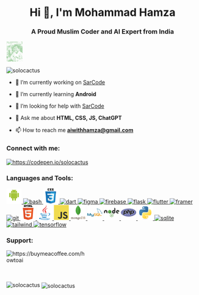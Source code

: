 <h1 align="center">Hi 👋, I'm Mohammad Hamza</h1>
<h3 align="center">A Proud Muslim Coder and AI Expert from India</h3>

<pre style="font-size:0.7px;color:green;">
:-===========---:------===============================================-=.  ::   .       :::. =@%#+##
:-============-------==-=============================================-=::..  .-:      .:....:#@=: +*
:-=============----=-=-===========================================++==:.    .--:-+...::.. ..:--=%%*%
:--=--===========================-======-=-----=:-:--:::::::---=--+%*----. .::-: .            :- =#@
:-::::.:---==#+==-=====-=-=-==-----:     :   .:.  . .    .. .:-----=**:--=::::::=-:..         -*####
:=:...      .++::....:.-+:-*+=-:=+=:   .... .:-. :.-: .. .:----=--------==--:::=-::::-:   .=:=+#@%- 
.-.   .....::.-=... -..---===+-+++*  .  ..-  .- :-+:-  :--=::+#*%+**+=::=------=--**%@*:==*+=.  .=. 
.-.           ...:..:  ::-++-=-:=---: .   . ::-:-##*%%@@@@@@@@@@@%*@#@==+++*+=+++=+@@@%%==:-::.  :.=
.-...                .:----::  ::::-::.::::-----#@@@@@@@@@@@@@@@@@@@@@@@@%%%%%%#%@%#***+=::=*       
.-.    .            .-*#+==-::::-:--=+=--=**+*+%@@@@@@@@@@@@@@@@@@@@@@@@#=+*%**##%*%%-=*==#@+. ..   
.-:......... .-=+++%@%#%@@-=--::+=#*#%+#++#%@@@@@@@@@@@@@@@@@@@@@@@@@@@@@@@@@@@@@@@@@+*+**-::       
 --++-=****@@%%*%@@@@%@@%*+:===#=+#%@%#*#+%%@@@@@@@@@@@@@@@@@@@@@@@@@@@@@@@@@@@@@@@@@+*#%+++. .:-==-
 .*%*-=+%%%+%%%%*#%@@@%#*-=-++=#+-*#- -+=@%@@@@@@@@@@@@@@%#*=--:%@@@@@@@@@@@@@@@@@#+%%@@%@@@%*%@@%*=
  +@#=-=#@@@+%@#**#@@##*=:-:=*%*@%#%@##@@%@@@@@@@@@@%#*+=-:::..  :@@@@@@@@@%@@@@%%@@@@@@+#%#%@%*-=@#
  +@%+--*+#=*#@*%=-*#%-%+.:-#+@-*-##%@@@@@@@@@%%+==-...  .:-::.   :*@@@@@@@*@@@@@*#@#%@@#=#%#*#*%@@@
  +@+-+=**+-**+*%%*==--::---+@@#%#*@%@@@@@@@@%#=---:::-+=**#%#-.  . :@@@@@@@@@@%#@@@#%@@@@@@@@@@@@@@
  -*#=*+*@%#*-+===-+=-#-::+#@@@@@@%@%@@@@@@@@#*#####%*%*%@@@@%%%@#@#=*@@@@@@@@@@@%@@@@@@@@@@@@@@@@@@
  =%@+===@%*=-==-+---*=%++=+++*##%@*#@@@@@#*++=%@@@%##-==@@@@@##+:-:  -@%*+*#%%%@=@@@@@@@@@@@@@@@@@@
  +@@#=--*---==---=--=.-   ::.=*+*@%@@@@@#:=%%@@@@@@#:  -====-..      :+%*+%*@@@**#@@@@@@@@@@@@@@@@@
  *@#@%*+#-=--::::----........=-+#@%%@@@@@%-@@@@@%#*-    .=+:.:.     ::-#%++  -%@+=@@@@@@@@@@@@@@@@@
  +@%*#+#++++===-:--@*.---*+*+#+*#@-%@@@@@@@=----:::==+*##*%%+-::::::::-=*#     %+=@@@@@@@@@@@@@@@@@
  =@%---:-=-=-=-+*++@=+  -:  =--.*%@@@@@@@@@+:.. -%%@@%%*-:-+@@%%#+-::::: ::-=- +*=@@@@@@@@@@@@@@@@@
..*%=+#-#*%*#*@@@@@@@+*..--..== :#@@@@@@@@@@+:::+%@#=*##***+=#@@@%*-:::-%- +=**.##+*@@@@@@@@@@@@@@@@
  +@==+*+#%@@#@@@@@@@@*=:+==-+=--#@@#*%%@@@@@+*#%@@%#@*---+**+*%%%*--::=@@=   .=@@*=@@@@@@@@@@@@@@@@
  =.  .-:-+*@@@@@@@@@@*=----:--::+#%=#%%#@@@@@%%%%@@%%%*==+=: .-+%%%*::-@@@=    .=+-@@@@@@@@@@@@@@@@
  -.  .     @@@@@@@@@@#=..::.=---+#@%%%+*#@@@@@%#*%#::-=#%+::: ::-%%%#-:#@%+        +%@@@@@@@@@@@@@@
  : ==@=#+  +%@@@@@@@@=.    ..  = -@@*++**@%#%=-*%%%-::...  ...:-+%%%%+-%%.:          .+#@@@@@@@@@@@
  --.%%-=+  +*%@@@@@@@*.    ::.:::*@@@@*--@*=:   :#%#-:....-===*%%%%%%*%%.                .=%%#@@@@@
*+***%%@%#*++@@@@@@@@@@+===:..-===*@@@@@%%@%=-.==-..=*+*#%@@@@%%%%%%%%%%.             :::    .-+@@@@
*+++++*#*@@#-@@@@@@@@@@%+:#*++*++++%@@@@@@@+-.:+    .#   +#%@@@@@@@@@%+             .-:..        =%@
. -- .--=@@+.@@@@@@@@@@@=.+%::%#--#%@@*+*+:: .:+...-+.    *%@@@@@@@@#:    .       ::..-.- . :   .  =
: =: ::.=@@= @@@@@@@@@@@@+%@**@%:=#%@#%- .:-----   :.      :*%@@@%+.             ==.  .:.:... ....  
:+%@#%%%@@@- %@@@@@@@@@@@@@@@%@@%+##@= .-. .:-.:   .                          .:*-.-   :-  .:.    . 
::+--#==%@@: *@@@@@@@@@@@*@@@@@@@@%-. ...:=-.  -. :.                      ..  =-: ..::-+=+.-.     ..
:::: #=-%@@-:=*%@@@@@@@##@@@@@@@#-  :::.:-::=-::: :                        -. -.  +--:.:.=.-.      :
=+:. -:.#@@=*+@@#@@@@@@@@@@@@@*. .::. :-=.  .:  . :                       ..-: -= *=    :::-..    ..
-   :. . .++*#@@@@@@@@%@@@@@+..:.  .-=:. :=-=#---.:                      .-=..:::-%*    : =.-.::.-. 
#:.:=. : ..=#*#**+-:-+++#@@:.:....--::--.:+%@=::. :         .-            :+::.%@@*#  ..::+= ====   
%*%@@%##++*%@*#@@%#@@@@@@@.:. ...:... :+%%%@@%+:.::.    :+***+*.         ..=.=:%%%#%-::::==+-:=-:- .
 *@@@@@@@@@@@@#@@@@@@@@@@+  ::   .::.  .=#@@@@##:.:.   .:++*%%@#=::       :. =:+@@##:.     :*-. ===:
%@@@@@@@@@@+==++-+*%%%@@%+    ::   .....  ..=#%%*:    #%%%%%@%@@@*=+:   . =. ---*%%*=-.....-=%-:*-=.
@@@@@@@@@@=--:.:::::::-=+%:   :.:..  .=.      .%%@*+-. :===-:-@%@%%#%*####*.-::.+*#=+:..... :#%@*..-
+%@@@@@%+---: .:::::::::::-: .  . ..::.:.   .:-%@%+.=+:..::== .+%%@@%%%%%@@.:-=-::--=::     .:@@*:. 
  -@*=-==-:::. :::::-====--%#-.=   :: :   .   .-:=*#*%%#-.    ...-=+%%@@@%-.-.:=:=*#*+=:---.--%@@#+*
  :%#=-::::::. ----=--::--+@@@%+    .:    +++--:   :=*#%%*=:        :+%+=*@*-+*++@@@%#*+=-.: .+@% =*
  .==-::::---: -::::::::--#@@@@@%:   .   +%++==+=:. .::  :-=.          +   .:.:-+#@@%*+.=::  .-%#   
   *%=-+=--:::.:::-**=+--#%@@@@@@*.    .*#.--.-:#++##+:..              # .      ..%%%*+=-:-..::-+-..
..:+#*-:--:...::--==*##%%%@@@@@@@@@%*= =@-:-=+--+:-@@@%#*=:    ::     :#           ...      .:      
----:-=---:::-==*#%@@@@@@@@@@@@@@@@@@@=%@%=    .   .:---==:    .  .  .*%::... .. :            :.    
::::=#%=-=++#@@@@@@@@%@@@@@@@@@@@%@@@@@#####=-+=.  :-*:     ..:::::::=@%..     . :           .:-.:. 
::::+*:=@@*@@@@@@@@@##%@@@@@%%%%%:+@@@@@@@%@*  =%@%@@%#***++-:-+::::-%@#..       . :.:..      : .  .
:-+**= .@@#%@@@@@@@@#@@@@@*========+@@@@@@@@@#-.%#-%@@#%%@@%#+::---=*%@*.:       : -:=--       :.. =

</pre>

<p align="left"> <img src="https://komarev.com/ghpvc/?username=solocactus&label=Profile%20views&color=0e75b6&style=flat" alt="solocactus" /> </p>

- 🔭 I’m currently working on [SarCode](sarcode.netlify.app)

- 🌱 I’m currently learning **Android**

- 🤝 I’m looking for help with [SarCode](sarcode.netlify.app)

- 💬 Ask me about **HTML, CSS, JS, ChatGPT**

- 📫 How to reach me **aiwithhamza@gmail.com**

<h3 align="left">Connect with me:</h3>
<p align="left">
<a href="https://codepen.io/https://codepen.io/solocactus" target="blank"><img align="center" src="https://raw.githubusercontent.com/rahuldkjain/github-profile-readme-generator/master/src/images/icons/Social/codepen.svg" alt="https://codepen.io/solocactus" height="30" width="40" /></a>
</p>

<h3 align="left">Languages and Tools:</h3>
<p align="left"> <a href="https://developer.android.com" target="_blank" rel="noreferrer"> <img src="https://raw.githubusercontent.com/devicons/devicon/master/icons/android/android-original-wordmark.svg" alt="android" width="40" height="40"/> </a> <a href="https://www.gnu.org/software/bash/" target="_blank" rel="noreferrer"> <img src="https://www.vectorlogo.zone/logos/gnu_bash/gnu_bash-icon.svg" alt="bash" width="40" height="40"/> </a> <a href="https://www.w3schools.com/css/" target="_blank" rel="noreferrer"> <img src="https://raw.githubusercontent.com/devicons/devicon/master/icons/css3/css3-original-wordmark.svg" alt="css3" width="40" height="40"/> </a> <a href="https://dart.dev" target="_blank" rel="noreferrer"> <img src="https://www.vectorlogo.zone/logos/dartlang/dartlang-icon.svg" alt="dart" width="40" height="40"/> </a> <a href="https://www.figma.com/" target="_blank" rel="noreferrer"> <img src="https://www.vectorlogo.zone/logos/figma/figma-icon.svg" alt="figma" width="40" height="40"/> </a> <a href="https://firebase.google.com/" target="_blank" rel="noreferrer"> <img src="https://www.vectorlogo.zone/logos/firebase/firebase-icon.svg" alt="firebase" width="40" height="40"/> </a> <a href="https://flask.palletsprojects.com/" target="_blank" rel="noreferrer"> <img src="https://www.vectorlogo.zone/logos/pocoo_flask/pocoo_flask-icon.svg" alt="flask" width="40" height="40"/> </a> <a href="https://flutter.dev" target="_blank" rel="noreferrer"> <img src="https://www.vectorlogo.zone/logos/flutterio/flutterio-icon.svg" alt="flutter" width="40" height="40"/> </a> <a href="https://www.framer.com/" target="_blank" rel="noreferrer"> <img src="https://www.vectorlogo.zone/logos/framer/framer-icon.svg" alt="framer" width="40" height="40"/> </a> <a href="https://git-scm.com/" target="_blank" rel="noreferrer"> <img src="https://www.vectorlogo.zone/logos/git-scm/git-scm-icon.svg" alt="git" width="40" height="40"/> </a> <a href="https://www.w3.org/html/" target="_blank" rel="noreferrer"> <img src="https://raw.githubusercontent.com/devicons/devicon/master/icons/html5/html5-original-wordmark.svg" alt="html5" width="40" height="40"/> </a> <a href="https://www.java.com" target="_blank" rel="noreferrer"> <img src="https://raw.githubusercontent.com/devicons/devicon/master/icons/java/java-original.svg" alt="java" width="40" height="40"/> </a> <a href="https://developer.mozilla.org/en-US/docs/Web/JavaScript" target="_blank" rel="noreferrer"> <img src="https://raw.githubusercontent.com/devicons/devicon/master/icons/javascript/javascript-original.svg" alt="javascript" width="40" height="40"/> </a> <a href="https://www.mongodb.com/" target="_blank" rel="noreferrer"> <img src="https://raw.githubusercontent.com/devicons/devicon/master/icons/mongodb/mongodb-original-wordmark.svg" alt="mongodb" width="40" height="40"/> </a> <a href="https://www.mysql.com/" target="_blank" rel="noreferrer"> <img src="https://raw.githubusercontent.com/devicons/devicon/master/icons/mysql/mysql-original-wordmark.svg" alt="mysql" width="40" height="40"/> </a> <a href="https://nodejs.org" target="_blank" rel="noreferrer"> <img src="https://raw.githubusercontent.com/devicons/devicon/master/icons/nodejs/nodejs-original-wordmark.svg" alt="nodejs" width="40" height="40"/> </a> <a href="https://www.php.net" target="_blank" rel="noreferrer"> <img src="https://raw.githubusercontent.com/devicons/devicon/master/icons/php/php-original.svg" alt="php" width="40" height="40"/> </a> <a href="https://www.python.org" target="_blank" rel="noreferrer"> <img src="https://raw.githubusercontent.com/devicons/devicon/master/icons/python/python-original.svg" alt="python" width="40" height="40"/> </a> <a href="https://www.sqlite.org/" target="_blank" rel="noreferrer"> <img src="https://www.vectorlogo.zone/logos/sqlite/sqlite-icon.svg" alt="sqlite" width="40" height="40"/> </a> <a href="https://tailwindcss.com/" target="_blank" rel="noreferrer"> <img src="https://www.vectorlogo.zone/logos/tailwindcss/tailwindcss-icon.svg" alt="tailwind" width="40" height="40"/> </a> <a href="https://www.tensorflow.org" target="_blank" rel="noreferrer"> <img src="https://www.vectorlogo.zone/logos/tensorflow/tensorflow-icon.svg" alt="tensorflow" width="40" height="40"/> </a> </p>

<h3 align="left">Support:</h3>
<p><a href="https://www.buymeacoffee.com/https://buymeacoffee.com/howtoai"> <img align="left" src="https://cdn.buymeacoffee.com/buttons/v2/default-yellow.png" height="50" width="210" alt="https://buymeacoffee.com/howtoai" /></a></p><br><br>
<br><br>

<p><img align="left" src="https://github-readme-stats.vercel.app/api/top-langs?username=solocactus&show_icons=true&locale=en&layout=compact" alt="solocactus" /></p>

<p>&nbsp;<img align="center" src="https://github-readme-stats.vercel.app/api?username=solocactus&show_icons=true&locale=en" alt="solocactus" /></p>
